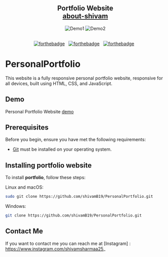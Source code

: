 <h2 align="center">
  Portfolio Website<br/>
  <a href="https://about-shivam.netlify.app/" target="_blank">about-shivam</a>
</h2>
<div align="center">
  <img alt="Demo1" src=".assets/images1/readme-images1.png" />
  <img alt="Demo2" src=".assets/images/readme-image2.jpg" />
</div>

<br/>

<center>

[![forthebadge](https://forthebadge.com/images/badges/built-with-love.svg)](https://forthebadge.com) &nbsp;
[![forthebadge](https://forthebadge.com/images/badges/made-with-javascript.svg)](https://forthebadge.com) &nbsp;
[![forthebadge](https://forthebadge.com/images/badges/open-source.svg)](https://forthebadge.com) &nbsp;

</center>

# PersonalPortfolio

This website is a fully responsive personal portfolio website, responsive for all devices, built using HTML, CSS, and JavaScript.


## Demo

Personal Portfolio Website <a href="https://about-shivam.netlify.app/" target="_blank">demo</a> 

## Prerequisites

Before you begin, ensure you have met the following requirements:

* [Git](https://git-scm.com/downloads "Download Git") must be installed on your operating system.

## Installing portfolio website

To install **portfolio**, follow these steps:

Linux and macOS:

```bash
sudo git clone https://github.com/shivamB19/PersonalPortfolio.git
```

Windows:

```bash
git clone https://github.com/shivamB19/PersonalPortfolio.git
```
## Contact Me

If you want to contact me you can reach me at [Instagram] : https://www.instagram.com/shivamsharmaa25_ 
